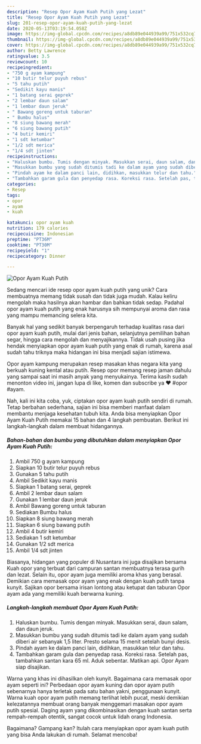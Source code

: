 ```yaml
---
description: "Resep Opor Ayam Kuah Putih yang Lezat"
title: "Resep Opor Ayam Kuah Putih yang Lezat"
slug: 201-resep-opor-ayam-kuah-putih-yang-lezat
date: 2020-05-13T03:19:54.058Z
image: https://img-global.cpcdn.com/recipes/a8db89e044939a99/751x532cq70/opor-ayam-kuah-putih-foto-resep-utama.jpg
thumbnail: https://img-global.cpcdn.com/recipes/a8db89e044939a99/751x532cq70/opor-ayam-kuah-putih-foto-resep-utama.jpg
cover: https://img-global.cpcdn.com/recipes/a8db89e044939a99/751x532cq70/opor-ayam-kuah-putih-foto-resep-utama.jpg
author: Betty Lawrence
ratingvalue: 3.5
reviewcount: 10
recipeingredient:
- "750 g ayam kampung"
- "10 butir telur puyuh rebus"
- "5 tahu putih"
- "Sedikit kayu manis"
- "1 batang serai geprek"
- "2 lembar daun salam"
- "1 lembar daun jeruk"
- " Bawang goreng untuk taburan"
- " Bumbu halus"
- "8 siung bawang merah"
- "6 siung bawang putih"
- "4 butir kemiri"
- "1 sdt ketumbar"
- "1/2 sdt merica"
- "1/4 sdt jinten"
recipeinstructions:
- "Haluskan bumbu. Tumis dengan minyak. Masukkan serai, daun salam, dan daun jeruk."
- "Masukkan bumbu yang sudah ditumis tadi ke dalam ayam yang sudah diberi air sebanyak 1,5 liter. Presto selama 15 menit setelah bunyi desis."
- "Pindah ayam ke dalam panci lain, didihkan, masukkan telur dan tahu."
- "Tambahkan garam gula dan penyedap rasa. Koreksi rasa. Setelah pas, tambahkan santan kara 65 ml. Aduk sebentar. Matikan api. Opor Ayam siap disajikan."
categories:
- Resep
tags:
- opor
- ayam
- kuah

katakunci: opor ayam kuah 
nutrition: 179 calories
recipecuisine: Indonesian
preptime: "PT36M"
cooktime: "PT30M"
recipeyield: "1"
recipecategory: Dinner

---
```



![Opor Ayam Kuah Putih](https://img-global.cpcdn.com/recipes/a8db89e044939a99/751x532cq70/opor-ayam-kuah-putih-foto-resep-utama.jpg)

Sedang mencari ide resep opor ayam kuah putih yang unik? Cara membuatnya memang tidak susah dan tidak juga mudah. Kalau keliru mengolah maka hasilnya akan hambar dan bahkan tidak sedap. Padahal opor ayam kuah putih yang enak harusnya sih mempunyai aroma dan rasa yang mampu memancing selera kita.

Banyak hal yang sedikit banyak berpengaruh terhadap kualitas rasa dari opor ayam kuah putih, mulai dari jenis bahan, selanjutnya pemilihan bahan segar, hingga cara mengolah dan menyajikannya. Tidak usah pusing jika hendak menyiapkan opor ayam kuah putih yang enak di rumah, karena asal sudah tahu triknya maka hidangan ini bisa menjadi sajian istimewa.

Opor ayam kampung merupakan resep masakan khas negara kita yang berkuah kuning kental atau putih. Resep opor memang resep jaman dahulu yang sampai saat ini masih anyak yang menyukainya. Terima kasih sudah menonton video ini, jangan lupa di like, komen dan subscribe ya ❤ #opor #ayam.


Nah, kali ini kita coba, yuk, ciptakan opor ayam kuah putih sendiri di rumah. Tetap berbahan sederhana, sajian ini bisa memberi manfaat dalam membantu menjaga kesehatan tubuh kita. Anda bisa menyiapkan Opor Ayam Kuah Putih memakai 15 bahan dan 4 langkah pembuatan. Berikut ini langkah-langkah dalam membuat hidangannya.

<!--inarticleads1-->

##### Bahan-bahan dan bumbu yang dibutuhkan dalam menyiapkan Opor Ayam Kuah Putih:

1. Ambil 750 g ayam kampung
1. Siapkan 10 butir telur puyuh rebus
1. Gunakan 5 tahu putih
1. Ambil Sedikit kayu manis
1. Siapkan 1 batang serai, geprek
1. Ambil 2 lembar daun salam
1. Gunakan 1 lembar daun jeruk
1. Ambil  Bawang goreng untuk taburan
1. Sediakan  Bumbu halus
1. Siapkan 8 siung bawang merah
1. Siapkan 6 siung bawang putih
1. Ambil 4 butir kemiri
1. Sediakan 1 sdt ketumbar
1. Gunakan 1/2 sdt merica
1. Ambil 1/4 sdt jinten


Biasanya, hidangan yang populer di Nusantara ini juga disajikan bersama Kuah opor yang terbuat dari campuran santan membuatnya terasa gurih dan lezat. Selain itu, opor ayam juga memiliki aroma khas yang berasal. Demikian cara memasak opor ayam yang enak dengan kuah putih tanpa kunyit. Sajikan opor bersama irisan lontong atau ketupat dan taburan Opor ayam ada yang memiliki kuah berwarna kuning. 

<!--inarticleads2-->

##### Langkah-langkah membuat Opor Ayam Kuah Putih:

1. Haluskan bumbu. Tumis dengan minyak. Masukkan serai, daun salam, dan daun jeruk.
1. Masukkan bumbu yang sudah ditumis tadi ke dalam ayam yang sudah diberi air sebanyak 1,5 liter. Presto selama 15 menit setelah bunyi desis.
1. Pindah ayam ke dalam panci lain, didihkan, masukkan telur dan tahu.
1. Tambahkan garam gula dan penyedap rasa. Koreksi rasa. Setelah pas, tambahkan santan kara 65 ml. Aduk sebentar. Matikan api. Opor Ayam siap disajikan.


Warna yang khas ini dihasilkan oleh kunyit. Bagaimana cara memasak opor ayam seperti ini? Perbedaan opor ayam kuning dan opor ayam putih sebenarnya hanya terletak pada satu bahan yakni, penggunaan kunyit. Warna kuah opor ayam putih memang terlihat lebih pucat, meski demikian kelezatannya membuat orang banyak menggemari masakan opor ayam putih spesial. Daging ayam yang dikombinasikan dengan kuah santan serta rempah-rempah otentik, sangat cocok untuk lidah orang Indonesia. 

Bagaimana? Gampang kan? Itulah cara menyiapkan opor ayam kuah putih yang bisa Anda lakukan di rumah. Selamat mencoba!
